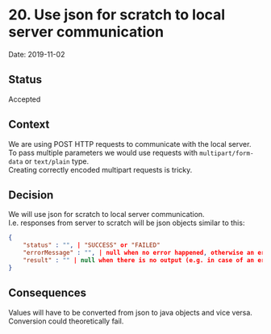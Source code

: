 # 20. Use json for scratch to local server communication

Date: 2019-11-02

## Status

Accepted

## Context

We are using POST HTTP requests to communicate with the local server.  
To pass multiple parameters we would use requests with `multipart/form-data` or `text/plain` type.  
Creating correctly encoded multipart requests is tricky.  

## Decision

We will use json for scratch to local server communication.  
I.e. responses from server to scratch will be json objects similar to this:  

````json
{
	"status" : "", | "SUCCESS" or "FAILED"
	"errorMessage" : "", | null when no error happened, otherwise an error message
	"result" : "" | null when there is no output (e.g. in case of an error), otherwise the result
}
````

## Consequences

Values will have to be converted from json to java objects and vice versa.  
Conversion could theoretically fail.